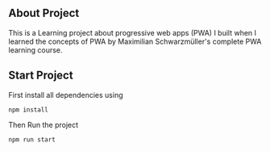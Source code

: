 ## About Project
This is a Learning project about progressive web apps (PWA) I built when I learned the concepts of PWA by Maximilian Schwarzmüller's complete PWA learning course.

## Start Project
First install all dependencies using
```
npm install
```

Then Run the project

```
npm run start
```